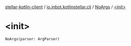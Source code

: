 [stellar-kotlin-client](../../index.md) / [io.inbot.kotlinstellar.cli](../index.md) / [NoArgs](index.md) / [&lt;init&gt;](./-init-.md)

# &lt;init&gt;

`NoArgs(parser: ArgParser)`